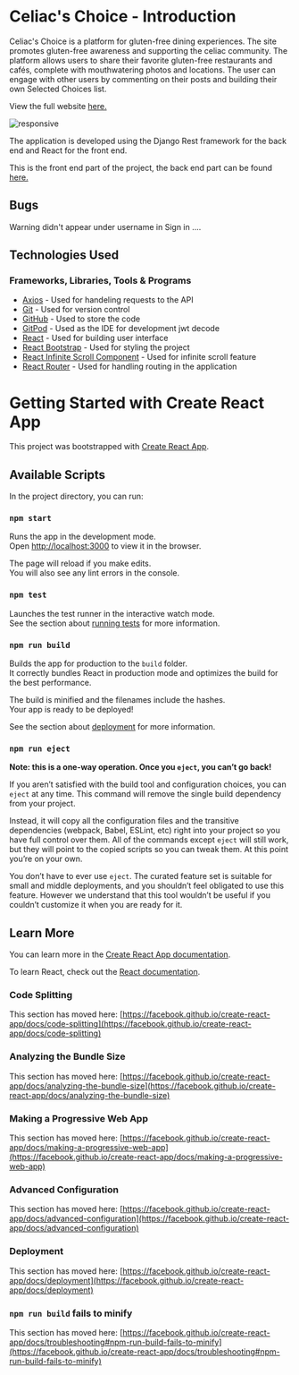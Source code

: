 # Celiac's Choice - Introduction
Celiac's Choice is a platform for gluten-free dining experiences. The site promotes gluten-free awareness and supporting the celiac community. The platform allows users to share their favorite gluten-free restaurants and cafés, complete with mouthwatering photos and locations. The user can engage with other users by commenting on their posts and building their own Selected Choices list. 

View the full website [here.](https://celiacs-choice-1569a3d67327.herokuapp.com/)

![responsive](../celiacs-choice/docs/responsive.png)

The application is developed using the Django Rest framework for the back end and React for the front end.

This is the front end part of the project, the back end part can be found [here.](https://github.com/SofiaNords/celiacs-api)

## Bugs

Warning didn't appear under username in Sign in ....

## Technologies Used


### Frameworks, Libraries, Tools & Programs

- [Axios](https://axios-http.com/docs/intro) - Used for handeling requests to the API
- [Git](https://git-scm.com/) - Used for version control
- [GitHub](https://github.com/) - Used to store the code
- [GitPod](https://www.gitpod.io/) - Used as the IDE for development
jwt decode
- [React](https://react.dev/) - Used for building user interface
- [React Bootstrap](https://react-bootstrap.netlify.app/) - Used for styling the project
- [React Infinite Scroll Component](https://www.npmjs.com/package/react-infinite-scroll-component) - Used for infinite scroll feature
- [React Router](https://reactrouter.com/en/6.24.0/web/guides/quick-start) - Used for handling routing in the application

# Getting Started with Create React App

This project was bootstrapped with [Create React App](https://github.com/facebook/create-react-app).

## Available Scripts

In the project directory, you can run:

### `npm start`

Runs the app in the development mode.\
Open [http://localhost:3000](http://localhost:3000) to view it in the browser.

The page will reload if you make edits.\
You will also see any lint errors in the console.

### `npm test`

Launches the test runner in the interactive watch mode.\
See the section about [running tests](https://facebook.github.io/create-react-app/docs/running-tests) for more information.

### `npm run build`

Builds the app for production to the `build` folder.\
It correctly bundles React in production mode and optimizes the build for the best performance.

The build is minified and the filenames include the hashes.\
Your app is ready to be deployed!

See the section about [deployment](https://facebook.github.io/create-react-app/docs/deployment) for more information.

### `npm run eject`

**Note: this is a one-way operation. Once you `eject`, you can’t go back!**

If you aren’t satisfied with the build tool and configuration choices, you can `eject` at any time. This command will remove the single build dependency from your project.

Instead, it will copy all the configuration files and the transitive dependencies (webpack, Babel, ESLint, etc) right into your project so you have full control over them. All of the commands except `eject` will still work, but they will point to the copied scripts so you can tweak them. At this point you’re on your own.

You don’t have to ever use `eject`. The curated feature set is suitable for small and middle deployments, and you shouldn’t feel obligated to use this feature. However we understand that this tool wouldn’t be useful if you couldn’t customize it when you are ready for it.

## Learn More

You can learn more in the [Create React App documentation](https://facebook.github.io/create-react-app/docs/getting-started).

To learn React, check out the [React documentation](https://reactjs.org/).

### Code Splitting

This section has moved here: [https://facebook.github.io/create-react-app/docs/code-splitting](https://facebook.github.io/create-react-app/docs/code-splitting)

### Analyzing the Bundle Size

This section has moved here: [https://facebook.github.io/create-react-app/docs/analyzing-the-bundle-size](https://facebook.github.io/create-react-app/docs/analyzing-the-bundle-size)

### Making a Progressive Web App

This section has moved here: [https://facebook.github.io/create-react-app/docs/making-a-progressive-web-app](https://facebook.github.io/create-react-app/docs/making-a-progressive-web-app)

### Advanced Configuration

This section has moved here: [https://facebook.github.io/create-react-app/docs/advanced-configuration](https://facebook.github.io/create-react-app/docs/advanced-configuration)

### Deployment

This section has moved here: [https://facebook.github.io/create-react-app/docs/deployment](https://facebook.github.io/create-react-app/docs/deployment)

### `npm run build` fails to minify

This section has moved here: [https://facebook.github.io/create-react-app/docs/troubleshooting#npm-run-build-fails-to-minify](https://facebook.github.io/create-react-app/docs/troubleshooting#npm-run-build-fails-to-minify)
